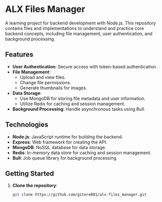 # ALX Files Manager

A learning project for backend development with Node.js. This repository contains files and implementations to understand and practice core backend concepts, including file management, user authentication, and background processing.

## Features

- **User Authentication**: Secure access with token-based authentication.
- **File Management**:
  - Upload and view files.
  - Change file permissions.
  - Generate thumbnails for images.
- **Data Storage**:
  - Use MongoDB for storing file metadata and user information.
  - Utilize Redis for caching and session management.
- **Background Processing**: Handle asynchronous tasks using Bull.

## Technologies

- **Node.js**: JavaScript runtime for building the backend.
- **Express**: Web framework for creating the API.
- **MongoDB**: NoSQL database for data storage.
- **Redis**: In-memory data store for caching and session management.
- **Bull**: Job queue library for background processing.

## Getting Started

1. **Clone the repository**:
   ```bash
   git clone https://github.com/gitere001/alx-files_manager.git
